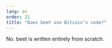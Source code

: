 ```yaml
---
lang: en
order: 21
title: "Does beet use Bitcoin’s code?"
---
```


No. beet is written entirely from scratch.

